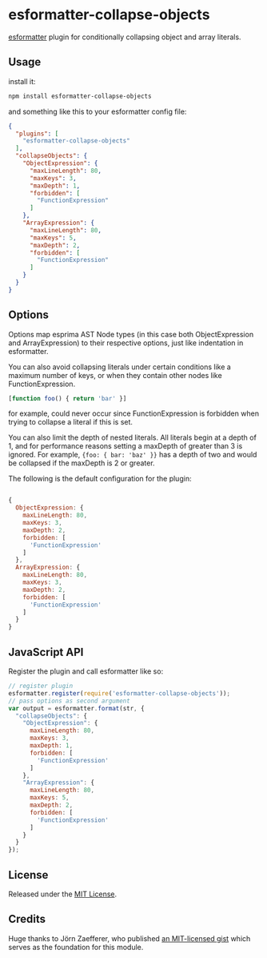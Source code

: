 # esformatter-collapse-objects

[esformatter](https://github.com/millermedeiros/esformatter) plugin for
conditionally collapsing object and array literals.


## Usage

install it:

```sh
npm install esformatter-collapse-objects
```

and something like this to your esformatter config file:

```json
{
  "plugins": [
    "esformatter-collapse-objects"
  ],
  "collapseObjects": {
    "ObjectExpression": {
      "maxLineLength": 80,
      "maxKeys": 3,
      "maxDepth": 1,
      "forbidden": [
        "FunctionExpression"
      ]
    },
    "ArrayExpression": {
      "maxLineLength": 80,
      "maxKeys": 5,
      "maxDepth": 2,
      "forbidden": [
        "FunctionExpression"
      ]
    }
  }
}
```


## Options

  Options map esprima AST Node types (in this case both ObjectExpression and
  ArrayExpression) to their respective options, just like indentation in
  esformatter.

  You can also avoid collapsing literals under certain conditions
  like a maximum number of keys, or when they contain other nodes like
  FunctionExpression.

  ```js
  [function foo() { return 'bar' }]
  ```

  for example, could never occur since FunctionExpression is forbidden when
  trying to collapse a literal if this is set.

  You can also limit the depth of nested literals. All literals begin at a depth
  of 1, and for performance reasons setting a maxDepth of greater than 3 is
  ignored. For example, `{foo: { bar: 'baz' }}` has a depth of two and would be
  collapsed if the maxDepth is 2 or greater.

  The following is the default configuration for the plugin:

  ```js

  {
    ObjectExpression: {
      maxLineLength: 80,
      maxKeys: 3,
      maxDepth: 2,
      forbidden: [
        'FunctionExpression'
      ]
    },
    ArrayExpression: {
      maxLineLength: 80,
      maxKeys: 3,
      maxDepth: 2,
      forbidden: [
        'FunctionExpression'
      ]
    }
  }
  ```

## JavaScript API

Register the plugin and call esformatter like so:

```js
// register plugin
esformatter.register(require('esformatter-collapse-objects'));
// pass options as second argument
var output = esformatter.format(str, {
  "collapseObjects": {
    "ObjectExpression": {
      maxLineLength: 80,
      maxKeys: 3,
      maxDepth: 1,
      forbidden: [
        'FunctionExpression'
      ]
    },
    "ArrayExpression": {
      maxLineLength: 80,
      maxKeys: 5,
      maxDepth: 2,
      forbidden: [
        'FunctionExpression'
      ]
    }
  }
});
```

## License

Released under the [MIT License](http://opensource.org/licenses/MIT).

## Credits

Huge thanks to Jörn Zaefferer, who published [an MIT-licensed gist](https://gist.github.com/jzaefferer/23bef744ffea751b2668)
which serves as the foundation for this module.
